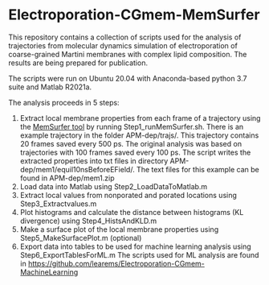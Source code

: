 # Electroporation-CGmem-MemSurfer
This repository contains a collection of scripts used for the analysis of trajectories from molecular dynamics simulation of electroporation of coarse-grained Martini membranes with complex lipid composition. The results are being prepared for publication. 

The scripts were run on Ubuntu 20.04 with Anaconda-based python 3.7 suite and Matlab R2021a. 

The analysis proceeds in 5 steps: 
1. Extract local membrane properties from each frame of a trajectory using the [MemSurfer tool](https://github.com/LLNL/MemSurfer) by running Step1_runMemSurfer.sh. There is an example trajectory in the folder APM-dep/trajs/. This trajectory contains 20 frames saved every 500 ps. The original analysis was based on trajectories with 100 frames saved every 100 ps. The script writes the extracted properties into txt files in directory APM-dep/mem1/equil10nsBeforeEField/. The text files for this example can be found in APM-dep/mem1.zip
2. Load data into Matlab using Step2_LoadDataToMatlab.m
3. Extract local values from nonporated and porated locations using Step3_Extractvalues.m
4. Plot histograms and calculate the distance between histograms (KL divergence) using Step4_HistsAndKLD.m
5. Make a surface plot of the local membrane properties using Step5_MakeSurfacePlot.m (optional)
6. Export data into tables to be used for machine learning analysis using Step6_ExportTablesForML.m The scripts used for ML analysis are found in https://github.com/learems/Electroporation-CGmem-MachineLearning 
